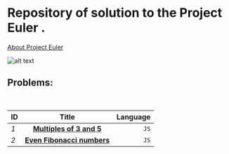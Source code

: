 # Repository of solution  to the  Project Euler .


[About Project Euler ](https://projecteuler.net/about)

![alt text](https://projecteuler.net/images/clipart/euler_portrait.png "Euler")


## Problems: 
 <br>


|     ID        | Title                                                  | Language|
|---------------|:------------------------------------------------------:| -------:|
| *1*           | [**Multiples of 3 and 5** ](../master/js/euler1.js)    |  `JS`   |
| *2*           |  [**Even Fibonacci numbers**  ](../master/js/euler2.js)|  `JS`   |


